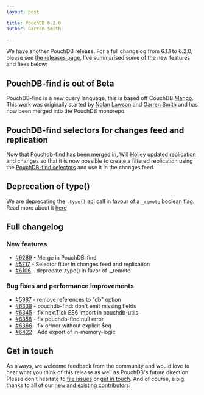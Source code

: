 ```yaml
---
layout: post

title: PouchDB 6.2.0
author: Garren Smith

---
```


We have another PouchDB release. For a full changelog from 6.1.1 to 6.2.0, please see [the releases page](https://github.com/pouchdb/pouchdb/releases), I've summarised some of the new features and fixes below:

## PouchDB-find is out of Beta
PouchDB-find is a new query language, this is based off CouchDB [Mango](http://docs.couchdb.org/en/2.0.0/api/database/find.html). This work was originally started by [Nolan Lawson](https://twitter.com/nolanlawson) and [Garren Smith](https://www.twitter.com/garrensmith) and has now been merged into the PouchDB monorepo.

## PouchDB-find selectors for changes feed and replication
Now that Pouchdb-find has been merged in, [Will Holley](https://twitter.com/willholley) updated replication and changes so that it is now possible to create a 
filtered replication using the [PouchDB-find selectors](https://github.com/pouchdb/pouchdb/issues/5717) and use it in the changes feed.

## Deprecation of type()

We are deprecating the `.type()` api call in favour of a `_remote` boolean flag. Read more about it [here](https://github.com/pouchdb/pouchdb/issues/6106)

## Full changelog

### New features

- [#6289](https://github.com/pouchdb/pouchdb/issues/6289) - Merge in PouchDB-find
- [#5717](https://github.com/pouchdb/pouchdb/issues/5717) - Selector filter in changes feed and replication
- [#6106](https://github.com/pouchdb/pouchdb/issues/6106) - deprecate .type() in favor of ._remote

### Bug fixes and performance improvements

- [#5987](https://github.com/pouchdb/pouchdb/pull/5987) - remove references to "db" option
- [#6338](https://github.com/pouchdb/pouchdb/pull/6338) - pouchdb-find: don't emit missing fields
-	[#6345](https://github.com/pouchdb/pouchdb/issues/6345) - fix nextTick ES6 import in pouchdb-utils
- [#6358](https://github.com/pouchdb/pouchdb/issues/6358) - fix pouchdb-find null error
- [#6366](https://github.com/pouchdb/pouchdb/issues/6366) - fix $or/$nor without explicit $eq
- [#6422](https://github.com/pouchdb/pouchdb/issues/6422) - Add export of in-memory-logic
## Get in touch

As always, we welcome feedback from the community and would love to hear what you think of this release as well as PouchDB's future direction. Please don't hesitate to [file issues](https://github.com/pouchdb/pouchdb/issues) or [get in touch](https://github.com/pouchdb/pouchdb/blob/master/CONTRIBUTING.md#get-in-touch). And of course, a big thanks to all of our [new and existing contributors](https://github.com/pouchdb/pouchdb/graphs/contributors)!
